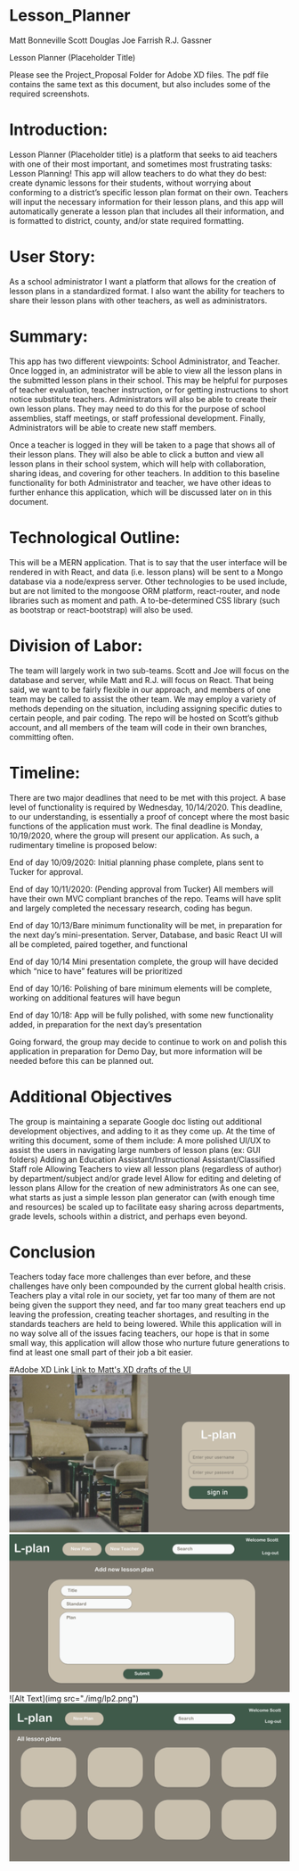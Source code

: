 # Lesson_Planner

Matt Bonneville
Scott Douglas
Joe Farrish
R.J. Gassner

Lesson Planner (Placeholder Title)

Please see the Project_Proposal Folder for Adobe XD files. The pdf file contains the same text as this document, but also includes some of the required screenshots.

# Introduction:
Lesson Planner (Placeholder title) is a platform that seeks to aid teachers with one of their most important, and sometimes most frustrating tasks: Lesson Planning! This app will allow teachers to do what they do best: create dynamic lessons for their students, without worrying about conforming to a district’s specific lesson plan format on their own. Teachers will input the necessary information for their lesson plans, and this app will automatically generate a lesson plan that includes all their information, and is formatted to district, county, and/or state required formatting. 


# User Story:
As a school administrator I want a platform that allows for the creation of lesson plans in a standardized format. I also want the ability for teachers to share their lesson plans with other teachers, as well as administrators. 

# Summary:
This app has two different viewpoints: School Administrator, and Teacher. Once logged in, an administrator will be able to view all the lesson plans in the submitted lesson plans in their school. This may be helpful for purposes of teacher evaluation, teacher instruction, or for getting instructions to short notice substitute teachers. Administrators will also be able to create their own lesson plans. They may need to do this for the purpose of school assemblies, staff meetings, or staff professional development. Finally, Administrators will be able to create new staff members. 

Once a teacher is logged in they will be taken to a page that shows all of their lesson plans. They will also be able to click a button and view all lesson plans in their school system, which will help with collaboration, sharing ideas, and covering for other teachers. In addition to this baseline functionality for both Administrator and teacher, we have other ideas to further enhance this application, which will be discussed later on in this document. 

# Technological Outline:
This will be a MERN application. That is to say that the user interface will be rendered in with React, and data (i.e. lesson plans) will be sent to a Mongo database via a node/express server. Other technologies to be used include, but are not limited to the mongoose ORM platform, react-router, and node libraries such as moment and path. A to-be-determined CSS library (such as bootstrap or react-bootstrap) will also be used. 

# Division of Labor:
The team will largely work in two sub-teams. Scott and Joe will focus on the database and server, while Matt and R.J. will focus on React. That being said, we want to be fairly flexible in our approach, and members of one team may be called to assist the other team. We may employ a variety of methods depending on the situation, including assigning specific duties to certain people, and pair coding. The repo will be hosted on Scott’s github account, and all members of the team will code in their own branches, committing often. 

# Timeline:
There are two major deadlines that need to be met with this project. A base level of functionality is required by Wednesday, 10/14/2020. This deadline, to our understanding, is essentially a proof of concept where the most basic functions of the application must work. The final deadline is Monday, 10/19/2020, where the group will present our application. As such, a rudimentary timeline is proposed below: 

End of day 10/09/2020: Initial planning phase complete, plans sent to Tucker for approval. 

End of day 10/11/2020: (Pending approval from Tucker) All members will have their own MVC compliant branches of the repo. Teams will have split and largely completed the necessary research, coding has begun. 

End of day 10/13/Bare minimum functionality will be met, in preparation for the next day’s mini-presentation. Server, Database, and basic React UI will all be completed, paired together, and functional

End of day 10/14 Mini presentation complete, the group will have decided which “nice to have” features will be prioritized

End of day 10/16: Polishing of bare minimum elements will be complete, working on additional features will have begun

End of day 10/18: App will be fully polished, with some new functionality added, in preparation for the next day’s presentation

Going forward, the group may decide to continue to work on and polish this application in preparation for Demo Day, but more information will be needed before this can be planned out. 

# Additional Objectives
The group is maintaining a separate Google doc listing out additional development objectives, and adding to it as they come up. At the time of writing this document, some of them include: 
A more polished UI/UX to assist the users in navigating large numbers of lesson plans (ex: GUI folders) 
Adding an Education Assistant/Instructional Assistant/Classified Staff role
Allowing Teachers to view all lesson plans (regardless of author) by department/subject and/or grade level
Allow for editing and deleting of lesson plans
Allow for the creation of new administrators
As one can see, what starts as just a simple lesson plan generator can (with enough time and resources) be scaled up to facilitate easy sharing across departments, grade levels, schools within a district, and perhaps even beyond. 


# Conclusion
Teachers today face more challenges than ever before, and these challenges have only been compounded by the current global health crisis. Teachers play a vital role in our society, yet far too many of them are not being given the support they need, and far too many great teachers end up leaving the profession, creating teacher shortages, and resulting in the standards teachers are held to being lowered. While this application will in no way solve all of the issues facing teachers, our hope is that in some small way, this application will allow those who nurture future generations to find at least one small part of their job a bit easier. 

#Adobe XD Link
[Link to Matt's XD drafts of the UI](https://xd.adobe.com/view/620cbccd-f54d-4a92-96ed-8e5eb39cf282-375f/)
<img src="./img/lp1.png">
<img src="./img/lp.png">
![Alt Text](img src="./img/lp2.png")
<img src="./img/lp3.png">

